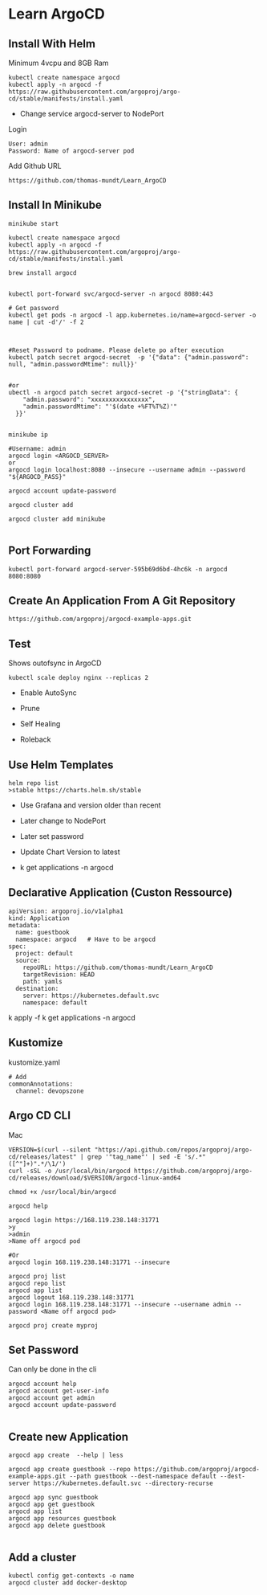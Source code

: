 # Learn ArgoCD

## Install With Helm


Minimum 4vcpu and 8GB Ram

```
kubectl create namespace argocd
kubectl apply -n argocd -f https://raw.githubusercontent.com/argoproj/argo-cd/stable/manifests/install.yaml

```

- Change service argocd-server to NodePort

Login
```
User: admin
Password: Name of argocd-server pod
```


Add Github URL
```
https://github.com/thomas-mundt/Learn_ArgoCD
```



## Install In Minikube

```
minikube start

kubectl create namespace argocd
kubectl apply -n argocd -f https://raw.githubusercontent.com/argoproj/argo-cd/stable/manifests/install.yaml

brew install argocd


kubectl port-forward svc/argocd-server -n argocd 8080:443

# Get password
kubectl get pods -n argocd -l app.kubernetes.io/name=argocd-server -o name | cut -d'/' -f 2



#Reset Password to podname. Please delete po after execution
kubectl patch secret argocd-secret  -p '{"data": {"admin.password": null, "admin.passwordMtime": null}}'


#or
ubectl -n argocd patch secret argocd-secret -p '{"stringData": {
    "admin.password": "xxxxxxxxxxxxxxxx",
    "admin.passwordMtime": "'$(date +%FT%T%Z)'"
  }}'


minikube ip

#Username: admin
argocd login <ARGOCD_SERVER>
or
argocd login localhost:8080 --insecure --username admin --password "${ARGOCD_PASS}"

argocd account update-password

argocd cluster add

argocd cluster add minikube


```


## Port Forwarding

```
kubectl port-forward argocd-server-595b69d6bd-4hc6k -n argocd 8080:8080
```



## Create An Application From A Git Repository

```
https://github.com/argoproj/argocd-example-apps.git

```


## Test

Shows outofsync in ArgoCD
```
kubectl scale deploy nginx --replicas 2
```

- Enable AutoSync
- Prune
- Self Healing

- Roleback



## Use Helm Templates

```
helm repo list
>stable	https://charts.helm.sh/stable
```

- Use Grafana and version older than recent
- Later change to NodePort
- Later set password
- Update Chart Version to latest

- k get applications -n argocd


## Declarative Application (Custon Ressource)

```
apiVersion: argoproj.io/v1alpha1
kind: Application
metadata:
  name: guestbook
  namespace: argocd   # Have to be argocd
spec:
  project: default
  source:
    repoURL: https://github.com/thomas-mundt/Learn_ArgoCD
    targetRevision: HEAD
    path: yamls
  destination:
    server: https://kubernetes.default.svc
    namespace: default
```
k apply -f <file>
k get applications -n argocd


## Kustomize

kustomize.yaml
```
# Add
commonAnnotations:
  channel: devopszone
```


## Argo CD CLI

Mac
```
VERSION=$(curl --silent "https://api.github.com/repos/argoproj/argo-cd/releases/latest" | grep '"tag_name"' | sed -E 's/.*"([^"]+)".*/\1/')
curl -sSL -o /usr/local/bin/argocd https://github.com/argoproj/argo-cd/releases/download/$VERSION/argocd-linux-amd64

chmod +x /usr/local/bin/argocd

argocd help

argocd login https://168.119.238.148:31771
>y
>admin
>Name off argocd pod

#Or
argocd login 168.119.238.148:31771 --insecure

argocd proj list
argocd repo list
argocd app list
argocd logout 168.119.238.148:31771
argocd login 168.119.238.148:31771 --insecure --username admin --password <Name off argocd pod>

argocd proj create myproj
```

## Set Password

Can only be done in the cli
```
argocd account help
argocd account get-user-info
argocd account get admin
argocd account update-password


```


## Create new Application

```
argocd app create  --help | less

argocd app create guestbook --repo https://github.com/argoproj/argocd-example-apps.git --path guestbook --dest-namespace default --dest-server https://kubernetes.default.svc --directory-recurse

argocd app sync guestbook
argocd app get guestbook
argocd app list
argocd app resources guestbook
argocd app delete guestbook


```


## Add a cluster

```
kubectl config get-contexts -o name
argocd cluster add docker-desktop
```


